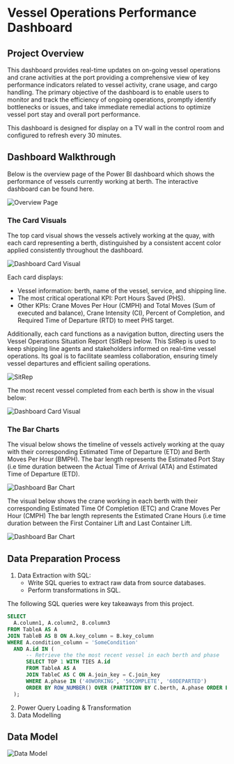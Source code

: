 # Vessel Operations Performance Dashboard
## Project Overview
This dashboard provides real-time updates on on-going vessel operations and crane activities at the port providing a comprehensive view of key performance indicators related to vessel activity, crane usage, and cargo handling. The primary objective of the dashboard is to enable users to monitor and track the efficiency of ongoing operations, promptly identify bottlenecks or issues, and take immediate remedial actions to optimize vessel port stay and overall port performance.

This dashboard is designed for display on a TV wall in the control room and configured to refresh every 30 minutes.

## Dashboard Walkthrough
Below is the overview page of the Power BI dashboard which shows the performance of vessels currently working at berth. 
The interactive dashboard can be found here.
<p align="left"><img src="https://github.com/dmokafor/Vessel_Operations_Performance_Dashboard/blob/main/screenshots/Vessel_Operations_Performance_Dashboard.png" alt="Overview Page"></p>

### The Card Visuals
The top card visual shows the vessels actively working at the quay, with each card representing a berth, distinguished by a consistent accent color applied consistently throughout the dashboard.
<p align="left"><img src="https://github.com/dmokafor/Vessel_Operations_Performance_Dashboard/blob/main/screenshots/Dashboard_Card_Visual.png" alt="Dashboard Card Visual"></p>

Each card displays:
- Vessel information: berth, name of the vessel, service, and shipping line.
- The most critical operational KPI: Port Hours Saved (PHS).
- Other KPIs: Crane Moves Per Hour (CMPH) and Total Moves (Sum of executed and balance), Crane Intensity (CI), Percent of Completion, and Required Time of Departure (RTD) to meet PHS target.

Additionally, each card functions as a navigation button, directing users the Vessel Operations Situation Report (SitRep) below.
This SitRep is used to keep shipping line agents and stakeholders informed on real-time vessel operations. Its goal is to facilitate seamless collaboration, ensuring timely vessel departures and efficient sailing operations.
<p align="left"><img src="https://github.com/dmokafor/Vessel_Operations_Performance_Dashboard/blob/main/Screenshots/Vessel_Operations_Performance_Dashboard_2.png" alt="SitRep"></p>

The most recent vessel completed from each berth is show in the visual below:
<p align="left"><img src="https://github.com/dmokafor/Vessel_Operations_Performance_Dashboard/blob/main/Screenshots/Dashboard_Card_Visual_2.png" alt="Dashboard Card Visual"></p>

### The Bar Charts
The visual below shows the timeline of vessels actively working at the quay with their corresponding Estimated Time of Departure (ETD) and Berth Moves Per Hour (BMPH).
The bar length represents the Estimated Port Stay (i.e time duration between the Actual Time of Arrival (ATA) and Estimated Time of Departure (ETD).
<p align="left"><img src="https://github.com/dmokafor/Vessel_Operations_Performance_Dashboard/blob/main/screenshots/Dashboard_Bar_Chart.png" alt="Dashboard Bar Chart"></p>

The visual below shows the crane working in each berth with their corresponding Estimated Time Of Completion (ETC) and Crane Moves Per Hour (CMPH)
The bar length represents the Estimated Crane Hours (i.e time duration between the First Container Lift and Last Container Lift.
<p align="left"><img src="https://github.com/dmokafor/Vessel_Operations_Performance_Dashboard/blob/main/screenshots/Dashboard_Bar_Chart_2.png" alt="Dashboard Bar Chart"></p>

## Data Preparation Process
1.	Data Extraction with SQL: 
    - Write SQL queries to extract raw data from source databases.
    - Perform transformations in SQL.

The following SQL queries were key takeaways from this project.
```sql
SELECT
  A.column1, A.column2, B.column3
FROM TableA AS A
JOIN TableB AS B ON A.key_column = B.key_column
WHERE A.condition_column = 'SomeCondition'
  AND A.id IN (
      -- Retrieve the the most recent vessel in each berth and phase
      SELECT TOP 1 WITH TIES A.id
      FROM TableA AS A
      JOIN TableC AS C ON A.join_key = C.join_key
      WHERE A.phase IN ('40WORKING', '50COMPLETE', '60DEPARTED')
      ORDER BY ROW_NUMBER() OVER (PARTITION BY C.berth, A.phase ORDER BY A.timestamp_column DESC)    
  );
```
2.	Power Query Loading & Transformation
3.	Data Modelling

## Data Model
<p align="left"><img src="https://github.com/dmokafor/Vessel_Operations_Performance_Dashboard/blob/main/screenshots/Data%20Model.png" alt="Data Model"></p>
